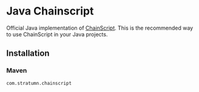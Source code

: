# Java Chainscript

Official Java implementation of [ChainScript](https://github.com/stratumn/chainscript). This is the recommended way to use ChainScript in your Java projects.

## Installation 
### Maven
```bash
com.stratumn.chainscript
```
